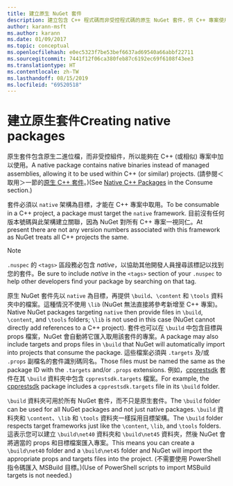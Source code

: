 ```yaml
---
title: 建立原生 NuGet 套件
description: 建立包含 C++ 程式碼而非受控程式碼的原生 NuGet 套件，供 C++ 專案使用的詳細資料。
author: karann-msft
ms.author: karann
ms.date: 01/09/2017
ms.topic: conceptual
ms.openlocfilehash: e0ec5323f7be53bef6637ad69540a66abbf22711
ms.sourcegitcommit: 7441f12f06ca380feb87c6192ec69f6108f43ee3
ms.translationtype: HT
ms.contentlocale: zh-TW
ms.lasthandoff: 08/15/2019
ms.locfileid: "69520518"
---
```

# <a name="creating-native-packages"></a><span data-ttu-id="39c6c-103">建立原生套件</span><span class="sxs-lookup"><span data-stu-id="39c6c-103">Creating native packages</span></span>

<span data-ttu-id="39c6c-104">原生套件包含原生二進位檔，而非受控組件，所以能夠在 C++ (或相似) 專案中加以使用。</span><span class="sxs-lookup"><span data-stu-id="39c6c-104">A native package contains native binaries instead of managed assemblies, allowing it to be used within C++ (or similar) projects.</span></span> <span data-ttu-id="39c6c-105">(請參閱＜取用＞一節的[原生 C++ 套件](../consume-packages/finding-and-choosing-packages.md#native-c-packages)。)</span><span class="sxs-lookup"><span data-stu-id="39c6c-105">(See [Native C++ Packages](../consume-packages/finding-and-choosing-packages.md#native-c-packages) in the Consume section.)</span></span>

<span data-ttu-id="39c6c-106">套件必須以 `native` 架構為目標，才能在 C++ 專案中取用。</span><span class="sxs-lookup"><span data-stu-id="39c6c-106">To be consumable in a C++ project, a package must target the `native` framework.</span></span> <span data-ttu-id="39c6c-107">目前沒有任何版本號碼與此架構建立關聯，因為 NuGet 對所有 C++ 專案一視同仁。</span><span class="sxs-lookup"><span data-stu-id="39c6c-107">At present there are not any version numbers associated with this framework as NuGet treats all C++ projects the same.</span></span>

> [!Note]
> <span data-ttu-id="39c6c-108">`.nuspec` 的 `<tags>` 區段務必包含 *native*，以協助其他開發人員搜尋該標記以找到您的套件。</span><span class="sxs-lookup"><span data-stu-id="39c6c-108">Be sure to include *native* in the `<tags>` section of your `.nuspec` to help other developers find your package by searching on that tag.</span></span>

<span data-ttu-id="39c6c-109">原生 NuGet 套件先以 `native` 為目標，再提供 `\build`、`\content` 和 `\tools` 資料夾中的檔案。這種情況不使用 `\lib` (NuGet 無法直接將參考新增至 C++ 專案)。</span><span class="sxs-lookup"><span data-stu-id="39c6c-109">Native NuGet packages targeting `native` then provide files in `\build`, `\content`, and `\tools` folders; `\lib` is not used in this case (NuGet cannot directly add references to a C++ project).</span></span> <span data-ttu-id="39c6c-110">套件也可以在 `\build` 中包含目標與 props 檔案，NuGet 會自動將它匯入取用該套件的專案。</span><span class="sxs-lookup"><span data-stu-id="39c6c-110">A package may also include targets and props files in `\build` that NuGet will automatically import into projects that consume the package.</span></span> <span data-ttu-id="39c6c-111">這些檔案必須與 `.targets` 及/或 `.props` 副檔名的套件識別碼同名。</span><span class="sxs-lookup"><span data-stu-id="39c6c-111">Those files must be named the same as the package ID with the `.targets` and/or `.props` extensions.</span></span> <span data-ttu-id="39c6c-112">例如，[cpprestsdk](https://nuget.org/packages/cpprestsdk/) 套件在其 `\build` 資料夾中包含 `cpprestsdk.targets` 檔案。</span><span class="sxs-lookup"><span data-stu-id="39c6c-112">For example, the [cpprestsdk](https://nuget.org/packages/cpprestsdk/) package includes a `cpprestsdk.targets` file in its `\build` folder.</span></span>

<span data-ttu-id="39c6c-113">`\build` 資料夾可用於所有 NuGet 套件，而不只是原生套件。</span><span class="sxs-lookup"><span data-stu-id="39c6c-113">The `\build` folder can be used for all NuGet packages and not just native packages.</span></span> <span data-ttu-id="39c6c-114">`\build` 資料夾和 `\content`、`\lib` 和 `\tools` 資料夾一樣採用目標架構。</span><span class="sxs-lookup"><span data-stu-id="39c6c-114">The `\build` folder respects target frameworks just like the `\content`, `\lib`, and `\tools` folders.</span></span> <span data-ttu-id="39c6c-115">這表示您可以建立 `\build\net40` 資料夾和 `\build\net45` 資料夾，然後 NuGet 會將適當的 props 和目標檔案匯入專案。</span><span class="sxs-lookup"><span data-stu-id="39c6c-115">This means you can create a `\build\net40` folder and a `\build\net45` folder and NuGet will import the appropriate props and targets files into the project.</span></span> <span data-ttu-id="39c6c-116">(不需要使用 PowerShell 指令碼匯入 MSBuild 目標。)</span><span class="sxs-lookup"><span data-stu-id="39c6c-116">(Use of PowerShell scripts to import MSBuild targets is not needed.)</span></span>
